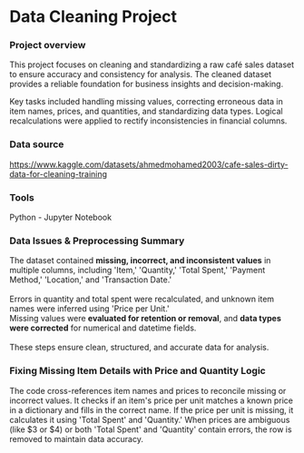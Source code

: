 # Data Cleaning Project

### Project overview
This project focuses on cleaning and standardizing a raw café sales dataset to ensure accuracy and consistency for analysis. The cleaned dataset provides a reliable foundation for business insights and decision-making.

Key tasks included handling missing values, correcting erroneous data in item names, prices, and quantities, and standardizing data types. Logical recalculations were applied to rectify inconsistencies in financial columns. 

### Data source
https://www.kaggle.com/datasets/ahmedmohamed2003/cafe-sales-dirty-data-for-cleaning-training

### Tools 
Python - Jupyter Notebook

### **Data Issues & Preprocessing Summary**  

The dataset contained **missing, incorrect, and inconsistent values** in multiple columns, including 'Item,' 'Quantity,' 'Total Spent,' 'Payment Method,' 'Location,' and 'Transaction Date.' <br><br>
Errors in quantity and total spent were recalculated, and unknown item names were inferred using 'Price per Unit.' <br> 
Missing values were **evaluated for retention or removal**, and **data types were corrected** for numerical and datetime fields. <br>
<br>
These steps ensure clean, structured, and accurate data for analysis. 

### **Fixing Missing Item Details with Price and Quantity Logic**
The code cross-references item names and prices to reconcile missing or incorrect values. It checks if an item's price per unit matches a known price in a dictionary and fills in the correct name. If the price per unit is missing, it calculates it using 'Total Spent' and 'Quantity.' When prices are ambiguous (like $3 or $4) or both 'Total Spent' and 'Quantity' contain errors, the row is removed to maintain data accuracy.
